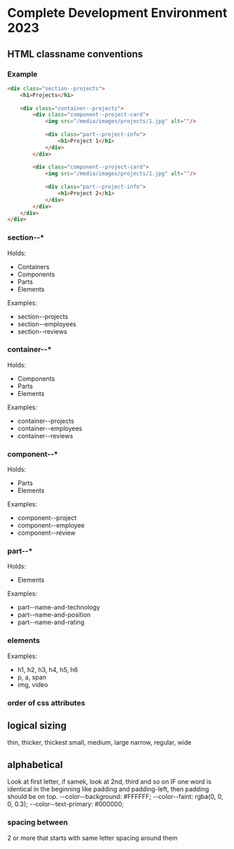 # Complete Development Environment 2023

## HTML classname conventions

### Example
```HTML
<div class="section--projects">
    <h1>Projects</h1>
    
    <div class="container--projects">
        <div class="component--project-card">
            <img src="/media/images/projects/1.jpg" alt=""/>
            
            <div class="part--project-info">
                <h1>Project 1</h1>
            </div>
        </div>
        
        <div class="component--project-card">
            <img src="/media/images/projects/1.jpg" alt=""/>
            
            <div class="part--project-info">
                <h1>Project 2</h1>
            </div>
        </div>
    </div>
</div>
```

### section--*
Holds:
- Containers
- Components
- Parts
- Elements

Examples:
- section--projects
- section--employees
- section--reviews


### container--*
Holds:
- Components
- Parts
- Elements

Examples:
- container--projects
- container--employees
- container--reviews


### component--*
Holds:
- Parts
- Elements

Examples:
- component--project
- component--employee
- component--review


### part--*
Holds:
- Elements

Examples:
- part--name-and-technology
- part--name-and-position
- part--name-and-rating


### elements
Examples:
- h1, h2, h3, h4, h5, h6
- p, a, span
- img, video


### order of css attributes

## logical sizing
thin, thicker, thickest
small, medium, large
narrow, regular, wide

## alphabetical
Look at first letter, if samek, look at 2nd, third and so on
IF one word is identical in the beginning like padding and padding-left, then padding should be on top.
--color--background: #FFFFFF;
--color--faint: rgba(0, 0, 0, 0.3);
--color--text-primary: #000000;


### spacing between
2 or more that starts with same letter spacing around them
